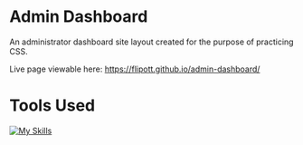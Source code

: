 # Admin Dashboard

An administrator dashboard site layout created for the purpose of practicing CSS.

Live page viewable here: https://flipott.github.io/admin-dashboard/

# Tools Used
[![My Skills](https://skillicons.dev/icons?i=html,css)](https://skillicons.dev)
